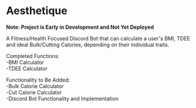 # Aesthetique 

**Note: Project is Early in Development and Not Yet Deployed**  

A Fitness/Health Focused Discord Bot that can calculate a user's BMI, TDEE and ideal Bulk/Cutting Calories, depending on their individual traits.  

Completed Functions:   
-BMI Calculator  
-TDEE Calculator  

Functionality to Be Added:  
-Bulk Calorie Calculator  
-Cut Calorie Calculator  
-Discord Bot Functionality and Implementation